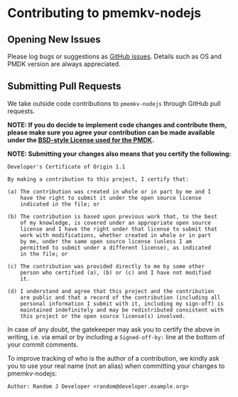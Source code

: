 # Contributing to pmemkv-nodejs

## Opening New Issues

Please log bugs or suggestions as [GitHub issues](https://github.com/pmem/pmemkv-nodejs/issues).
Details such as OS and PMDK version are always appreciated.

## Submitting Pull Requests

We take outside code contributions to `pmemkv-nodejs` through GitHub pull requests.

**NOTE: If you do decide to implement code changes and contribute them,
please make sure you agree your contribution can be made available
under the [BSD-style License used for the PMDK](https://github.com/pmem/pmdk/blob/master/LICENSE).**

**NOTE: Submitting your changes also means that you certify the following:**

```
Developer's Certificate of Origin 1.1

By making a contribution to this project, I certify that:

(a) The contribution was created in whole or in part by me and I
    have the right to submit it under the open source license
    indicated in the file; or

(b) The contribution is based upon previous work that, to the best
    of my knowledge, is covered under an appropriate open source
    license and I have the right under that license to submit that
    work with modifications, whether created in whole or in part
    by me, under the same open source license (unless I am
    permitted to submit under a different license), as indicated
    in the file; or

(c) The contribution was provided directly to me by some other
    person who certified (a), (b) or (c) and I have not modified
    it.

(d) I understand and agree that this project and the contribution
    are public and that a record of the contribution (including all
    personal information I submit with it, including my sign-off) is
    maintained indefinitely and may be redistributed consistent with
    this project or the open source license(s) involved.
```

In case of any doubt, the gatekeeper may ask you to certify the above in writing,
i.e. via email or by including a `Signed-off-by:` line at the bottom
of your commit comments.

To improve tracking of who is the author of a contribution, we kindly ask you
to use your real name (not an alias) when committing your changes to pmemkv-nodejs:
```
Author: Random J Developer <random@developer.example.org>
```
